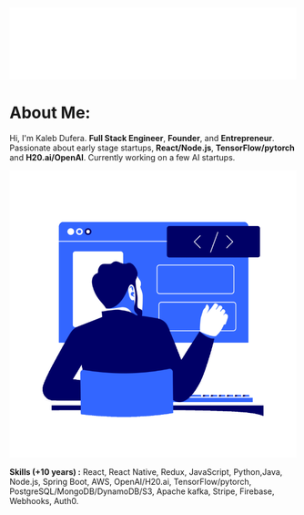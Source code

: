 <p align="center">
 <img src="main_.svg"/>
</p> 

# About Me: 
Hi, I'm Kaleb Dufera. **Full Stack Engineer**, **Founder**, and **Entrepreneur**.
Passionate about early stage startups, **React/Node.js**, **TensorFlow/pytorch** and **H20.ai/OpenAI**.
Currently working on a few AI startups.

<p align="center">
  <img src="web.gif"/>
</p>

**Skills (+10 years) :** React, React Native, Redux, JavaScript, Python,Java, Node.js, Spring Boot, AWS, OpenAI/H20.ai, TensorFlow/pytorch, PostgreSQL/MongoDB/DynamoDB/S3, Apache kafka, Stripe, Firebase, Webhooks, Auth0.
</br>
